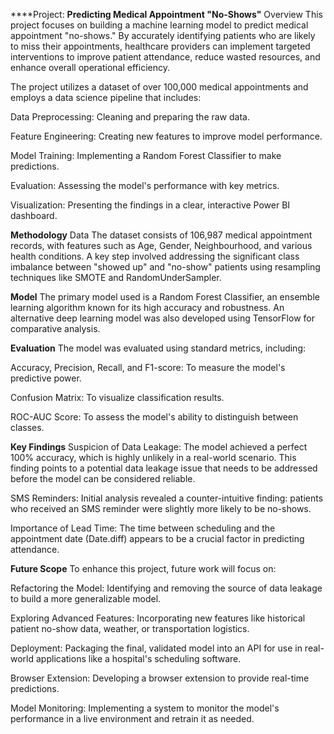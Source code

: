 ****Project: **Predicting Medical Appointment "No-Shows"**
Overview
This project focuses on building a machine learning model to predict medical appointment "no-shows." By accurately identifying patients who are likely to miss their appointments, healthcare providers can implement targeted interventions to improve patient attendance, reduce wasted resources, and enhance overall operational efficiency.

The project utilizes a dataset of over 100,000 medical appointments and employs a data science pipeline that includes:

Data Preprocessing: Cleaning and preparing the raw data.

Feature Engineering: Creating new features to improve model performance.

Model Training: Implementing a Random Forest Classifier to make predictions.

Evaluation: Assessing the model's performance with key metrics.

Visualization: Presenting the findings in a clear, interactive Power BI dashboard.

**Methodology**
Data
The dataset consists of 106,987 medical appointment records, with features such as Age, Gender, Neighbourhood, and various health conditions. A key step involved addressing the significant class imbalance between "showed up" and "no-show" patients using resampling techniques like SMOTE and RandomUnderSampler.

**Model**
The primary model used is a Random Forest Classifier, an ensemble learning algorithm known for its high accuracy and robustness. An alternative deep learning model was also developed using TensorFlow for comparative analysis.

**Evaluation**
The model was evaluated using standard metrics, including:

Accuracy, Precision, Recall, and F1-score: To measure the model's predictive power.

Confusion Matrix: To visualize classification results.

ROC-AUC Score: To assess the model's ability to distinguish between classes.

**Key Findings**
Suspicion of Data Leakage: The model achieved a perfect 100% accuracy, which is highly unlikely in a real-world scenario. This finding points to a potential data leakage issue that needs to be addressed before the model can be considered reliable.

SMS Reminders: Initial analysis revealed a counter-intuitive finding: patients who received an SMS reminder were slightly more likely to be no-shows.

Importance of Lead Time: The time between scheduling and the appointment date (Date.diff) appears to be a crucial factor in predicting attendance.

**Future Scope**
To enhance this project, future work will focus on:

Refactoring the Model: Identifying and removing the source of data leakage to build a more generalizable model.

Exploring Advanced Features: Incorporating new features like historical patient no-show data, weather, or transportation logistics.

Deployment: Packaging the final, validated model into an API for use in real-world applications like a hospital's scheduling software.

Browser Extension: Developing a browser extension to provide real-time predictions.

Model Monitoring: Implementing a system to monitor the model's performance in a live environment and retrain it as needed.
